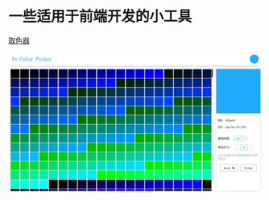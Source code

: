 # 一些适用于前端开发的小工具

[取色器](http://webkits.oschina.io)

![取色器](https://github.com/evkits/webkits/raw/master/res/img/1.jpg)  